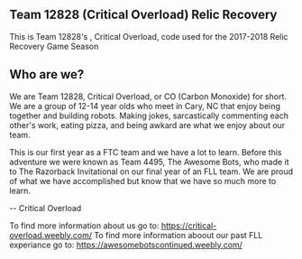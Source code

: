 ## Team 12828 (Critical Overload) Relic Recovery
This is Team 12828's , Critical Overload, code used for the 2017-2018 Relic Recovery Game Season

## Who are we?
We are Team 12828, Critical Overload, or CO (Carbon Monoxide) for short. We are a group of 12-14 year olds who meet in Cary, NC that enjoy being together and building robots. Making jokes, sarcastically commenting each other's work, eating pizza, and being awkard are what we enjoy about our team.

This is our first year as a FTC team and we have a lot to learn. Before this adventure we were known as Team 4495, The Awesome Bots, who made it to The Razorback Invitational on our final year of an FLL team. We are proud of what we have accomplished but know that we have so much more to learn.

--
Critical Overload

To find more information about us go to: https://critical-overload.weebly.com/
To find more information aboout our past FLL experiance go to: https://awesomebotscontinued.weebly.com/
